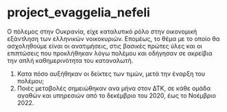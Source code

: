 # project_evaggelia_nefeli
Ο πόλεμος στην Ουκρανία, είχε καταλυτικό ρόλο στην οικονομική εξάντληση των ελληνικών νοικοκυριών. Επομέως, το θέμα με το οποίο θα ασχοληθούμε είναι οι ανατιμήσεις, στις βασικές πρώτες ύλες και οι επιπτώσεις που προκλήθηκαν λόγω πολέμου και οδήγησαν σε ακρείβια την απλή καθημερινότητα του καταναλωτή.
1. Κατα πόσο αυξήθηκαν οι δείκτες των τιμών, μετά την έναρξη του πολέμου;
2. Ποιές μεταβολές σημειώθηκαν ανα μήνα στον ΔΤΚ, σε κάθε ομάδα αγαθών και υπηρεσιών από το δεκέμβριο του 2020, έως το Νοέμβριο 2022.

